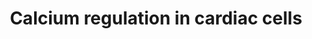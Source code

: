---
annotations:
- type: Pathway Ontology
  value: calcium/calcium-mediated signaling pathway
- type: Cell Type Ontology
  value: cardiac muscle cell
- type: Disease Ontology
  value: cardiovascular system disease
authors:
- MaintBot
- Thomas
- Khanspers
- Christine Chichester
- Mkutmon
- Eweitz
description: 'Calcium is a common signaling mechanism, as once it enters the cytoplasm
  it exerts allosteric regulatory affects on many enzymes and proteins. Calcium can
  act in signal transduction after influx resulting from activation of ion channels
  or as a second messenger caused by indirect signal transduction pathways such as
  G protein-coupled receptors. Movement of calcium ions from the extracellular compartment
  to the intracellular compartment alters membrane depolarisation. This is seen in
  the heart, during the plateau phase of ventricular contraction. In this example,
  calcium acts to maintain depolarisation of the heart.  Source: [[wikipedia:Calcium_signaling|Wikipedia]]'
last-edited: 2021-05-14
organisms:
- Danio rerio
redirect_from:
- /index.php/Pathway:WP1365
- /instance/WP1365
schema-jsonld:
- '@context': https://schema.org/
  '@id': https://wikipathways.github.io/pathways/WP1365.html
  '@type': Dataset
  creator:
    '@type': Organization
    name: WikiPathways
  description: 'Calcium is a common signaling mechanism, as once it enters the cytoplasm
    it exerts allosteric regulatory affects on many enzymes and proteins. Calcium
    can act in signal transduction after influx resulting from activation of ion channels
    or as a second messenger caused by indirect signal transduction pathways such
    as G protein-coupled receptors. Movement of calcium ions from the extracellular
    compartment to the intracellular compartment alters membrane depolarisation. This
    is seen in the heart, during the plateau phase of ventricular contraction. In
    this example, calcium acts to maintain depolarisation of the heart.  Source: [[wikipedia:Calcium_signaling|Wikipedia]]'
  keywords:
  - rgs7a
  - atp1b1b
  - rgs20
  - cacna1sb
  - cacnb1
  - adcy8
  - ywhaba
  - rgs17
  - camk1a
  - prkar1aa
  - ATP1A4
  - gng7
  - arrb1
  - pkib
  - PRKCA
  - atp2b3a
  - gnaq
  - prkacab
  - rgs4
  - cacna1bb
  - cx34.4
  - itpr2
  - GRK5
  - ywhag1
  - prkcg
  - kcnj3b
  - adcy7
  - GJC1
  - adrb2b
  - chrm1b
  - ATP
  - gja5a
  - gja8b
  - casq2
  - Ca2+
  - anxa6
  - gng2
  - cacna1c
  - gnb1a
  - RGS14
  - itpr1b
  - camk2a
  - slc8a3
  - chrm2b
  - ADCY4
  - cx43
  - KCNB1
  - Acetylcholine
  - rgs11
  - prkcq
  - camk4
  - gng5
  - adcy5
  - atp1b3a
  - adra1d
  - atp2a3
  - Connexin
  - slc8a1b
  - ywhah
  - rgs9a
  - ryr1b
  - YWHAZ
  - PRKAR2B
  - GNG12
  - prkacba
  - chrm5b
  - atp2a2b
  - rgs5a
  - gnb5a
  - ywhae1
  - rgs6
  - gnb2
  - gnao1b
  - grk4
  - PKIA
  - adra1ab
  - cx31.7
  - FKBP1A
  - cacna1aa
  - CALM3
  - Epinephrine
  - camk2d1
  - gnas
  - adcy2b
  - gngt1
  - prkcz
  - gnai1
  - gng3
  - cx35.4
  - ADCY9 (1 of many)
  - adrb1
  - gnai2b
  - RGS10
  - camk2g1
  - si:ch211-270g19.5
  - rgs19
  - ADP
  - prkchb
  - GNB4
  - GNG4
  - rgs18
  - cx39.4
  - prkcdb
  - cx30.3
  - ryr3
  - rgs3a
  - atp2b1a
  - IP4
  - casq1b
  - Na+
  - gja3
  - ywhaqb
  - DAG
  - CX36
  - Pi
  - prkcea
  - cfap74
  - cx47.1
  - fxyd6l
  - GJA9 (1 of many)
  - grk6
  - chrm4a
  - PRKAR1B (1 of many)
  - cacna1ea
  - cAMP
  - atp2b2
  - RYR2
  - adcy6a
  - kcnj5
  - adrb3a
  - itpr3
  - GNAZ
  - prkd1
  - IP3
  - gng8
  - adcy1b
  - chrm3a
  - si:ch211-117l17.5
  - PIP2
  - gnai3
  - prkar2aa
  - camk2b1
  - adcy3b
  - rgs16
  - K+
  - gna11b
  - pkig
  - prkcbb
  - atp1b2a
  - arrb2b
  - CALM2
  - adra1bb
  - rgs2
  - gng13b
  - gnb3a
  - plcb3
  - cacnb3b
  - calm1b
  - calr
  license: CC0
  name: Calcium regulation in cardiac cells
seo: CreativeWork
title: Calcium regulation in cardiac cells
wpid: WP1365
---